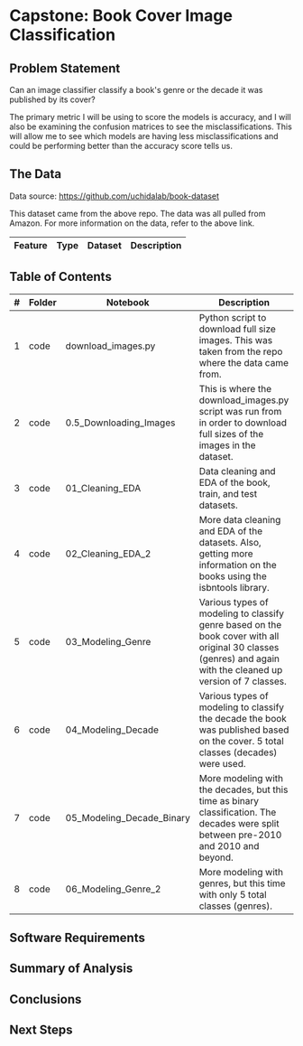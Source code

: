 # Capstone: Book Cover Image Classification

## Problem Statement

Can an image classifier classify a book's genre or the decade it was published by its cover?

The primary metric I will be using to score the models is accuracy, and I will also be examining the confusion matrices to see the misclassifications. This will allow me to see which models are having less misclassifications and could be performing better than the accuracy score tells us.

## The Data

Data source: https://github.com/uchidalab/book-dataset

This dataset came from the above repo. The data was all pulled from Amazon. For more information on the data, refer to the above link.

|Feature|Type|Dataset|Description|
|---|---|---|---|


## Table of Contents

|#|Folder|Notebook|Description|
|---|---|---|---|
|1|code|download_images.py|Python script to download full size images. This was taken from the repo where the data came from.|
|2|code|0.5_Downloading_Images|This is where the download_images.py script was run from in order to download full sizes of the images in the dataset.|
|3|code|01_Cleaning_EDA|Data cleaning and EDA of the book, train, and test datasets.|
|4|code|02_Cleaning_EDA_2|More data cleaning and EDA of the datasets. Also, getting more information on the books using the isbntools library.|
|5|code|03_Modeling_Genre|Various types of modeling to classify genre based on the book cover with all original 30 classes (genres) and again with the cleaned up version of 7 classes.|
|6|code|04_Modeling_Decade|Various types of modeling to classify the decade the book was published based on the cover. 5 total classes (decades) were used.|
|7|code|05_Modeling_Decade_Binary|More modeling with the decades, but this time as binary classification. The decades were split between pre-2010 and 2010 and beyond.|
|8|code|06_Modeling_Genre_2|More modeling with genres, but this time with only 5 total classes (genres).|

## Software Requirements



## Summary of Analysis



## Conclusions



## Next Steps
